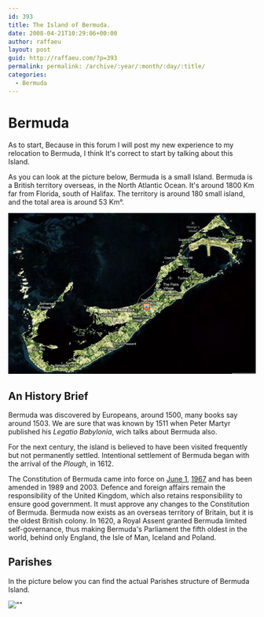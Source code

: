 ```yaml
---
id: 393
title: The Island of Bermuda.
date: 2008-04-21T10:29:06+00:00
author: raffaeu
layout: post
guid: http://raffaeu.com/?p=393
permalink: permalink: /archive/:year/:month/:day/:title/
categories:
  - Bermuda
---
```


# Bermuda

As to start, Because in this forum I will post my new experience to my relocation to Bermuda, I think It's correct to start by talking about this Island.

As you can look at the picture below, Bermuda is a small Island. Bermuda is a British territory overseas, in the North Atlantic Ocean. It's around 1800 Km far from Florida, south of Halifax. The territory is around 180 small island, and the total area is around 53 Km°. 

![""](/wp-content/uploads/2013/03/e10f50f4-ea80-4ac1-a8a3-fd81069bae6dbermuda_2.png)

## An History Brief

Bermuda was discovered by Europeans, around 1500, many books say around 1503. We are sure that was known by 1511 when Peter Martyr published his _Legatio Babylonia_, wich talks about Bermuda also.

For the next century, the island is believed to have been visited frequently but not permanently settled. Intentional settlement of Bermuda began with the arrival of the _Plough_, in 1612. 

The Constitution of Bermuda came into force on [June 1](http://en.wikipedia.org/wiki/June_1), [1967](http://en.wikipedia.org/wiki/1967) and has been amended in 1989 and 2003. Defence and foreign affairs remain the responsibility of the United Kingdom, which also retains responsibility to ensure good government. It must approve any changes to the Constitution of Bermuda. Bermuda now exists as an overseas territory of Britain, but it is the oldest British colony. In 1620, a Royal Assent granted Bermuda limited self-governance, thus making Bermuda's Parliament the fifth oldest in the world, behind only England, the Isle of Man, Iceland and Poland.

## Parishes

In the picture below you can find the actual Parishes structure of Bermuda Island.

![""](https://upload.wikimedia.org/wikipedia/commons/d/dc/Bermuda-divmap.png)